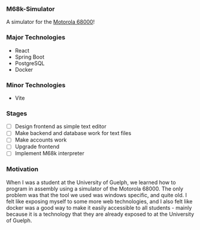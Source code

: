 ### M68k-Simulator

A simulator for the [Motorola 68000](https://en.wikipedia.org/wiki/Motorola_68000)!

### Major Technologies

- React
- Spring Boot
- PostgreSQL
- Docker

### Minor Technologies
- Vite


### Stages

- [ ] Design frontend as simple text editor
- [ ] Make backend and database work for text files
- [ ] Make accounts work
- [ ] Upgrade frontend
- [ ] Implement M68k interpreter

### Motivation

When I was a student at the University of Guelph, we learned how to program in assembly using a simulator of the Motorola 68000. The only problem was that the tool we used was windows specific, and quite old. I felt like exposing myself to some more web technologies, and I also felt like docker was a good way to make it easily accessible to all students - mainly because it is a technology that they are already exposed to at the University of Guelph. 